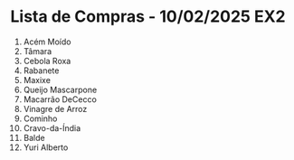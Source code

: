 # Lista de Compras - 10/02/2025 EX2
1. Acém Moído
2. Tâmara
3. Cebola Roxa
4. Rabanete
5. Maxixe
6. Queijo Mascarpone
7. Macarrão DeCecco
8. Vinagre de Arroz
9. Cominho
10. Cravo-da-Índia
11. Balde
12. Yuri Alberto
